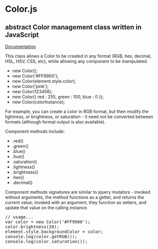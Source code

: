 <h1>Color.js</h1>
<h2>abstract Color management class written in JavaScript</h2>
<p><a href="http://moagrius.github.io/Color/Color.html" target="_blank">Documentation</a></p>
<p>This class allows a Color to be created in any format (RGB, hex, decimal, HSL, HSV, CSS, etc), while allowing any component to be manipulated.</p>
<ul>
<li>new Color();	</li>
<li>new Color('#FF9900');	</li>
<li>new Color(element.style.color);	</li>
<li>new Color('pink');	</li>
<li>new Color(123456);	</li>
<li>new Color({ red : 255, green : 100, blue : 0 });	</li>
<li>new Color(colorInstance);</li>
</ul>
<p>For example, you can create a color in RGB format, but then modify the lightness, or brightness, or saturation - it need not be converted between formats (although format output is also available).</p>
<p>Component methods include:<p>
<ul>
<li>.red()	</li>
<li>.green()	</li>
<li>.blue()	</li>
<li>.hue()	</li>
<li>.saturation()	</li>
<li>.lightness()	</li>
<li>.brightness()	</li>
<li>.hex()	</li>
<li>.decimal()</li>
</ul>
<p>Component methods signatures are similar to jquery mutators - invoked without arguments, the method functions as a getter, and returns the current value;
invoked with an argument, they function as setters, and update that value on the calling instance.</p>
<pre>// usage...
var color = new Color('#FF9900');
color.brightness(20);
element.style.backgroundColor = color;
console.log(color.getRGB());
console.log(color.saturation());</pre>